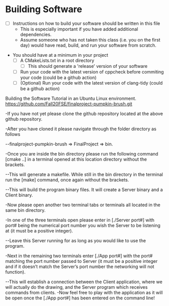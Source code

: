 # Building Software

- [ ] Instructions on how to build your software should be written in this file
	- This is especially important if you have added additional dependencies.
	- Assume someone who has not taken this class (i.e. you on the first day) would have read, build, and run your software from scratch.
- You should have at a minimum in your project
	- [ ] A CMakeLists.txt in a root directory
    	- [ ] This should generate a 'release' version of your software
  - [ ] Run your code with the latest version of cppcheck before commiting your code (could be a github action)
  - [ ] (Optional) Run your code with the latest version of clang-tidy  (could be a github action)

Building the Software Tutorial in an Ubuntu Linux environment. https://github.com/Fall20FSE/finalproject-pumpkin-brush.git
 
-If you have not yet please clone the github repository located at the above github repository. 

-After you have cloned it please navigate through the folder directory as follows

--finalproject-pumpkin-brush => FinalProject => bin. 

-Once you are inside the bin directory please run the following command [cmake ..] in a terminal opened at this location directory without the brackets. 

--This will generate a makefile. 
While still in the bin directory in the terminal run the [make] command, once again without the brackets.

--This will build the program binary files. It will create a Server binary and a Client binary. 

-Now please open another two terminal tabs or terminals all located in the same bin directory. 

-In one of the three terminals open please enter in [./Server port#] with port# being the numerical port number you wish the Server to be listening at (it must be a positive integer). 

--Leave this Server running for as long as you would like to use the program. 

-Next in the remaining two terminals enter [./App port#] with the port# matching the port number passed to Server (it must be a positive integer and if it doesn’t match the Server’s port number the networking will not function). 

--This will establish a connection between the Client application, where we will actually do the drawing, and the Server program which receives commands from clients. 
-Now feel free to play with the application as it will be open once the [./App port#] has been entered on the command line!

